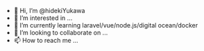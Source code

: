 - 👋 Hi, I’m @hidekiYukawa
- 👀 I’m interested in ...
- 🌱 I’m currently learning laravel/vue/node.js/digital ocean/docker
- 💞️ I’m looking to collaborate on ...
- 📫 How to reach me ...

<!---
hidekiYukawa/hidekiYukawa is a ✨ special ✨ repository because its `README.md` (this file) appears on your GitHub profile.
You can click the Preview link to take a look at your changes.
--->

